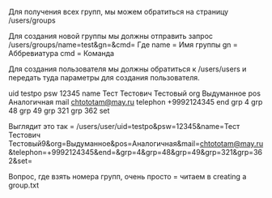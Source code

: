 Для получения всех групп, мы можем обратиться на страницу /users/groups

Для создания новой группы мы должны отправить запрос /users/groups/name=test&gn=&cmd=
Где name = Имя группы
    gn = Аббревиатура
    cmd = Команда



Для создания пользователя мы должны обратиться к /users/users и передать туда параметры для создания пользователя.

uid	testpo
psw	12345
name	Тест Тестович Тестовый
org	Выдуманное
pos	Аналогичная
mail	chtototam@may.ru
telephon	+9992124345
end
grp	4
grp	48
grp	49
grp	321
grp	362
set

Выглядит это так = /users/user/uid=testpo&psw=12345&name=Тест Тестович Тестовый9&org=Выдуманное&pos=Аналогичная&mail=chtototam@may.ru&telephon=+9992124345&end=&grp=4&grp=48&grp=49&grp=321&grp=362&set=

Вопрос, где взять номера групп, очень просто = читаем в creating a group.txt
